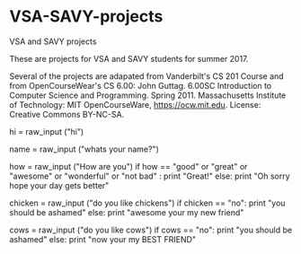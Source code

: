 # VSA-SAVY-projects
VSA and SAVY projects

These are projects for VSA and SAVY students for summer 2017.

Several of the projects are adapated from Vanderbilt's CS 201 Course and from OpenCourseWear's CS 6.00:
John Guttag. 6.00SC Introduction to Computer Science and Programming. Spring 2011. 
Massachusetts Institute of Technology: MIT OpenCourseWare, https://ocw.mit.edu. License: Creative Commons BY-NC-SA.


hi = raw_input ("hi")


name = raw_input ("whats your name?")


how = raw_input ("How are you")
if how == "good" or "great" or "awesome" or "wonderful" or "not bad" :
    print "Great!"
else:
    print "Oh sorry hope your day gets better"


chicken = raw_input ("do you like chickens")
if chicken == "no":
    print "you should be ashamed"
else:
    print "awesome your my new friend"


cows = raw_input ("do you like cows")
if cows == "no":
    print "you should be ashamed"
else:
    print "now your my BEST FRIEND"
